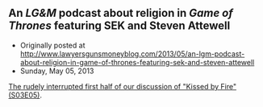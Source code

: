 ## An <em>LG&amp;M</em> podcast about religion in <em>Game of Thrones</em> featuring SEK and Steven Attewell

 * Originally posted at http://www.lawyersgunsmoneyblog.com/2013/05/an-lgm-podcast-about-religion-in-game-of-thrones-featuring-sek-and-steven-attewell
 * Sunday, May 05, 2013

[The rudely interrupted first half of our discussion of "Kissed by Fire" (S03E05)](http://lawyersgunsmon.wpengine.com/2013/05/another-lgm-podcast-game-of-thrones-kissed-by-fire-with-sek-and-steven-attewell).